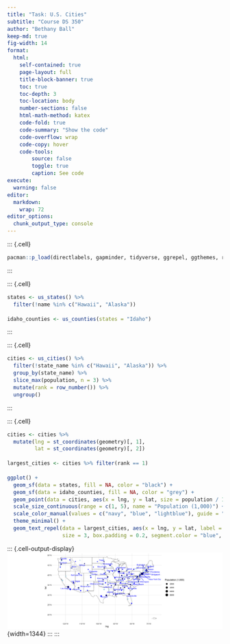 ```yaml
---
title: "Task: U.S. Cities"
subtitle: "Course DS 350"
author: "Bethany Ball"
keep-md: true
fig-width: 14
format:
  html:
    self-contained: true
    page-layout: full
    title-block-banner: true
    toc: true
    toc-depth: 3
    toc-location: body
    number-sections: false
    html-math-method: katex
    code-fold: true
    code-summary: "Show the code"
    code-overflow: wrap
    code-copy: hover
    code-tools:
        source: false
        toggle: true
        caption: See code
execute: 
  warning: false
editor: 
  markdown: 
    wrap: 72
editor_options: 
  chunk_output_type: console
---
```



::: {.cell}

```{.r .cell-code}
pacman::p_load(directlabels, gapminder, tidyverse, ggrepel, ggthemes, rio, plotly, lubridate, scales, patchwork, USAboundaries, sf)
```
:::

::: {.cell}

```{.r .cell-code}
states <- us_states() %>%
  filter(!name %in% c("Hawaii", "Alaska"))

idaho_counties <- us_counties(states = "Idaho")
```
:::

::: {.cell}

```{.r .cell-code}
cities <- us_cities() %>%
  filter(!state_name %in% c("Hawaii", "Alaska")) %>%
  group_by(state_name) %>%
  slice_max(population, n = 3) %>%
  mutate(rank = row_number()) %>%
  ungroup()
```
:::

::: {.cell}

```{.r .cell-code}
cities <- cities %>%
  mutate(lng = st_coordinates(geometry)[, 1],
         lat = st_coordinates(geometry)[, 2])

largest_cities <- cities %>% filter(rank == 1)

ggplot() +
  geom_sf(data = states, fill = NA, color = "black") +
  geom_sf(data = idaho_counties, fill = NA, color = "grey") +
  geom_point(data = cities, aes(x = lng, y = lat, size = population / 1000, color = as.factor(rank))) +
  scale_size_continuous(range = c(1, 5), name = "Population (1,000)") +
  scale_color_manual(values = c("navy", "blue", "lightblue"), guide = "none") +
  theme_minimal() +
  geom_text_repel(data = largest_cities, aes(x = lng, y = lat, label = city), 
                  size = 3, box.padding = 0.2, segment.color = "blue", color = "blue")
```

::: {.cell-output-display}
![](w8_task_1_files/figure-html/unnamed-chunk-4-1.png){width=1344}
:::
:::
